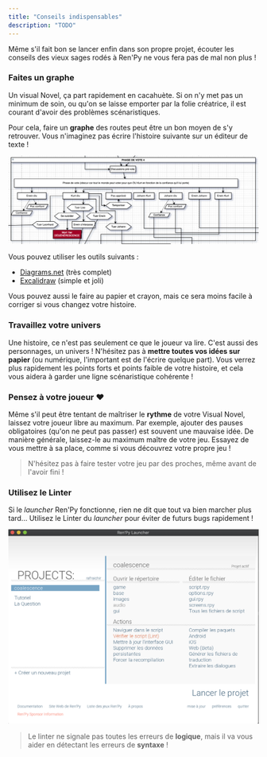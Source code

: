 ```yaml
---
title: "Conseils indispensables"
description: "TODO"
---
```


Même s'il fait bon se lancer enfin dans son propre projet, écouter les conseils des vieux sages rodés à Ren'Py ne vous fera pas de mal non plus !

### Faites un graphe

Un visual Novel, ça part rapidement en cacahuète. Si on n'y met pas un minimum de soin, ou qu'on se laisse emporter par la folie créatrice, il est courant d'avoir des problèmes scénaristiques.

Pour cela, faire un **graphe** des routes peut être un bon moyen de s'y retrouver. Vous n'imaginez pas écrire l'histoire suivante sur un éditeur de texte !

![Routes nombreuses](./routes.png)

Vous pouvez utiliser les outils suivants :

-   [Diagrams.net](https://app.diagrams.net) (très complet)
-   [Excalidraw](https://excalidraw.com/) (simple et joli)

Vous pouvez aussi le faire au papier et crayon, mais ce sera moins facile à corriger si vous changez votre histoire.

### Travaillez votre univers

Une histoire, ce n'est pas seulement ce que le joueur va lire. C'est aussi des personnages, un univers ! N'hésitez pas à **mettre toutes vos idées sur papier** (ou numérique, l'important est de l'écrire quelque part). Vous verrez plus rapidement les points forts et points faible de votre histoire, et cela vous aidera à garder une ligne scénaristique cohérente !

### Pensez à votre joueur ❤️

Même s'il peut être tentant de maîtriser le **rythme** de votre Visual Novel, laissez votre joueur libre au maximum. Par exemple, ajouter des pauses obligatoires (qu'on ne peut pas passer) est souvent une mauvaise idée. De manière générale, laissez-le au maximum maître de votre jeu. Essayez de vous mettre à sa place, comme si vous découvrez votre propre jeu !

> N'hésitez pas à faire tester votre jeu par des proches, même avant de l'avoir fini !

### Utilisez le Linter

Si le _launcher_ Ren'Py fonctionne, rien ne dit que tout va bien marcher plus tard... Utilisez le Linter du _launcher_ pour éviter de futurs bugs rapidement !

![Position du linter sur le Launcher](./launcher-linter.png)

> Le linter ne signale pas toutes les erreurs de **logique**, mais il va vous aider en détectant les erreurs de **syntaxe** !
